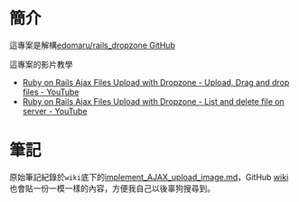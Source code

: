 # 簡介

這專案是解構[edomaru/rails_dropzone GitHub](https://github.com/edomaru/rails_dropzone)

這專案的影片教學
- [Ruby on Rails Ajax Files Upload with Dropzone - Upload, Drag and drop files - YouTube](https://www.youtube.com/watch?v=ic4MeDEfT08)
- [Ruby on Rails Ajax Files Upload with Dropzone - List and delete file on server - YouTube](https://www.youtube.com/watch?v=PupYpBKOieA)

# 筆記

原始筆記紀錄於`wiki`底下的[implement_AJAX_upload_image.md](./wiki/implement_AJAX_upload_image.md)，GitHub [wiki](https://github.com/NickWarm/rails_dropzone_WG/wiki)也會貼一份一模一樣的內容，方便我自己以後辜狗搜尋到。
